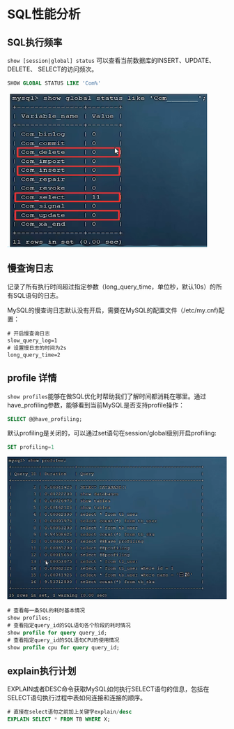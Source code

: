 # SQL性能分析

## SQL执行频率

`show [session|global] status` 可以查看当前数据库的INSERT、UPDATE、DELETE、
SELECT的访问频次。

```sql
SHOW GLOBAL STATUS LIKE 'Com%'
```

![image-202302201531344](https://raw.githubusercontent.com/Swiftie13st/Figurebed/main/img/202303041708820.png)

## 慢查询日志

记录了所有执行时间超过指定参数（long_query_time，单位秒，默认10s）的所有SQL语句的日志。

MySQL的慢查询日志默认没有开启，需要在MySQL的配置文件（/etc/my.cnf)配置：
```plain
# 开启慢查询日志
slow_query_log=1
# 设置慢日志的时间为2s
long_query_time=2
```

## profile 详情

`show profiles`能够在做SQL优化时帮助我们了解时间都消耗在哪里。通过have_profiling参数，能够看到当前MySQL是否支持profile操作：

```sql
SELECT @@have_profiling;
```

默认profiling是关闭的，可以通过set语句在session/global级别开启profiling:

```sql
SET profiling=1
```

![image-202302201622198](https://raw.githubusercontent.com/Swiftie13st/Figurebed/main/img/202303041708822.png)

```sql
# 查看每一条SQL的耗时基本情况
show profiles;
# 查看指定query_id的SQL语句各个阶段的耗时情况
show profile for query query_id;
# 查看指定query_id的SQL语句CPU的使用情况
show profile cpu for query query_id;
```

## explain执行计划

EXPLAIN或者DESC命令获取MySQL如何执行SELECT语句的信息，包括在SELECT语句执行过程中表如何连接和连接的顺序。

```sql
# 直接在select语句之前加上关键字explain/desc
EXPLAIN SELECT * FROM TB WHERE X;
```